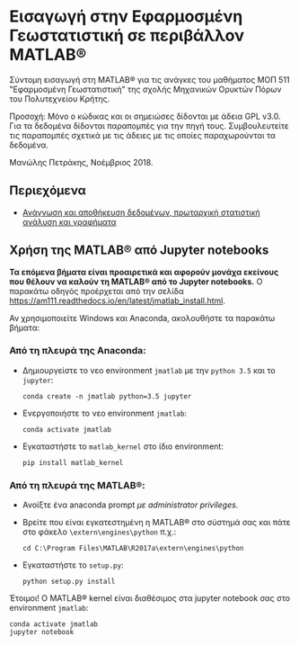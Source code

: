 # Εισαγωγή στην Εφαρμοσμένη Γεωστατιστική σε περιβάλλον MATLAB&reg;

Σύντομη εισαγωγή στη MATLAB&reg; για τις ανάγκες του μαθήματος ΜΟΠ 511 "Εφαρμοσμένη Γεωστατιστική" της σχολής Μηχανικών Ορυκτών Πόρων του Πολυτεχνείου Κρήτης.

Προσοχή: Μόνο ο κώδικας και οι σημειώσες δίδονται με άδεια GPL v3.0. Για τα δεδομένα δίδονται παραπομπές για την πηγή τους. Συμβουλευτείτε τις παραπομπές σχετικά με τις άδειες με τις οποίες παραχωρούνται τα δεδομένα. 

Μανώλης Πετράκης, Νοέμβριος 2018.

## Περιεχόμενα

* [Ανάγνωση και αποθήκευση δεδομένων, πρωταρχική στατιστική ανάλυση και γραφήματα](https://github.com/ManolisPetrakis/Applied-Geostats-with-MATLAB/blob/master/01%20Data%20wrangling/html/Data_wrangling_and_plotting.ipynb)

## Χρήση της MATLAB&reg; από Jupyter notebooks 

__Τα επόμενα βήματα είναι προαιρετικά και αφορούν μονάχα εκείνους που θέλουν να καλούν τη MATLAB&reg; από το Jupyter notebooks.__ 
Ο παρακάτω οδηγός προέρχεται από την σελίδα https://am111.readthedocs.io/en/latest/jmatlab_install.html.

Αν χρησιμοποιείτε Windows και Anaconda, ακολουθήστε τα παρακάτω βήματα:

### Από τη πλευρά της Anaconda:

* Δημιουργείστε το νεο environment `jmatlab` με την `python 3.5` και το `jupyter`: 

    ```
    conda create -n jmatlab python=3.5 jupyter
    ```
* Ενεργοποιήστε το νεο environment `jmatlab`:

    ```
    conda activate jmatlab
    ```
* Εγκαταστήστε το `matlab_kernel` στο ίδιο environment:
    ```
    pip install matlab_kernel
    ```
    
### Από τη πλευρά της MATLAB&reg;:

* Ανοίξτε ένα anaconda prompt _με administrator privileges_.

* Βρείτε που είναι εγκατεστημένη η MATLAB&reg; στο σύστημά σας και πάτε στο φάκελο `\extern\engines\python` π.χ.:

    ```
    cd C:\Program Files\MATLAB\R2017a\extern\engines\python
    ```
    
* Εγκαταστήστε το `setup.py`: 

    ```
    python setup.py install
    ```
    
Έτοιμοι! Ο MATLAB&reg; kernel είναι διαθέσιμος στα jupyter notebook σας στο environment `jmatlab`:

```
conda activate jmatlab
jupyter notebook
```
